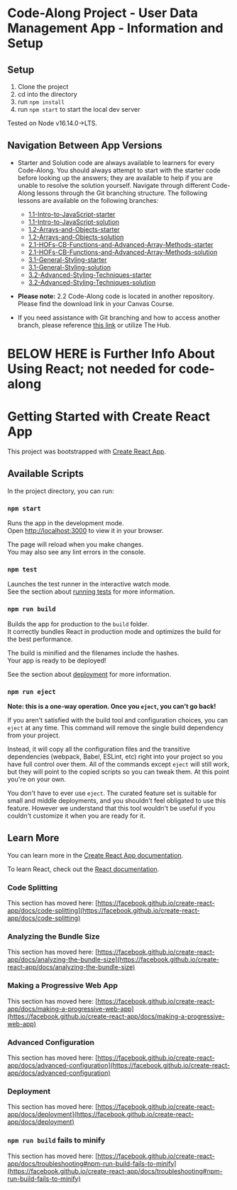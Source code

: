 # Code-Along Project - User Data Management App - Information and Setup

## Setup
1. Clone the project
2. cd into the directory
3. run `npm install`
4. run `npm start` to start the local dev server

Tested on Node v16.14.0->LTS.

## Navigation Between App Versions
- Starter and Solution code are always available to learners for every Code-Along. You should always attempt to start with the starter code before looking up the answers; they are available to help if you are unable to resolve the solution yourself. Navigate through different Code-Along lessons through the Git branching structure. The following lessons are available on the following branches:
    - [1.1-Intro-to-JavaScript-starter](https://github.com/bloominstituteoftechnology/web-code-along-user-data-management/tree/1.1-Intro-to-JavaScript-starter)
    - [1.1-Intro-to-JavaScript-solution](https://github.com/bloominstituteoftechnology/web-code-along-user-data-management/tree/1.1-Intro-to-JavaScript-solution)
    - [1.2-Arrays-and-Objects-starter](https://github.com/bloominstituteoftechnology/web-code-along-user-data-management/tree/1.2-Arrays-and-Objects-starter)
    - [1.2-Arrays-and-Objects-solution](https://github.com/bloominstituteoftechnology/web-code-along-user-data-management/tree/1.2-Arrays-and-Objects-solution)
    - [2.1-HOFs-CB-Functions-and-Advanced-Array-Methods-starter](https://github.com/bloominstituteoftechnology/web-code-along-user-data-management/tree/2.1-HOFs-CB-Functions-and-Advanced-Array-Methods-starter)
    - [2.1-HOFs-CB-Functions-and-Advanced-Array-Methods-solution](https://github.com/bloominstituteoftechnology/web-code-along-user-data-management/tree/2.1-HOFs-CB-Functions-and-Advanced-Array-Methods-solution)
    - [3.1-General-Styling-starter](https://github.com/bloominstituteoftechnology/web-code-along-user-data-management/tree/3.1-General-Styling-starter)
    - [3.1-General-Styling-solution](https://github.com/bloominstituteoftechnology/web-code-along-user-data-management/tree/3.1-General-Styling-solution)
    - [3.2-Advanced-Styling-Techniques-starter](https://github.com/bloominstituteoftechnology/web-code-along-user-data-management/tree/3.2-Advanced-Styling-Techniques-starter)
    - [3.2-Advanced-Styling-Techniques-solution](https://github.com/bloominstituteoftechnology/web-code-along-user-data-management/tree/3.2-Advanced-Styling-Techniques-solution)

- **Please note:** 2.2 Code-Along code is located in another repository. Please find the download link in your Canvas Course.

- If you need assistance with Git branching and how to access another branch, please reference [this link](https://www.atlassian.com/git/tutorials/using-branches/git-checkout) or utilize The Hub.


# BELOW HERE is Further Info About Using React; not needed for code-along
# Getting Started with Create React App

This project was bootstrapped with [Create React App](https://github.com/facebook/create-react-app).

## Available Scripts

In the project directory, you can run:

### `npm start`

Runs the app in the development mode.\
Open [http://localhost:3000](http://localhost:3000) to view it in your browser.

The page will reload when you make changes.\
You may also see any lint errors in the console.

### `npm test`

Launches the test runner in the interactive watch mode.\
See the section about [running tests](https://facebook.github.io/create-react-app/docs/running-tests) for more information.

### `npm run build`

Builds the app for production to the `build` folder.\
It correctly bundles React in production mode and optimizes the build for the best performance.

The build is minified and the filenames include the hashes.\
Your app is ready to be deployed!

See the section about [deployment](https://facebook.github.io/create-react-app/docs/deployment) for more information.

### `npm run eject`

**Note: this is a one-way operation. Once you `eject`, you can't go back!**

If you aren't satisfied with the build tool and configuration choices, you can `eject` at any time. This command will remove the single build dependency from your project.

Instead, it will copy all the configuration files and the transitive dependencies (webpack, Babel, ESLint, etc) right into your project so you have full control over them. All of the commands except `eject` will still work, but they will point to the copied scripts so you can tweak them. At this point you're on your own.

You don't have to ever use `eject`. The curated feature set is suitable for small and middle deployments, and you shouldn't feel obligated to use this feature. However we understand that this tool wouldn't be useful if you couldn't customize it when you are ready for it.

## Learn More

You can learn more in the [Create React App documentation](https://facebook.github.io/create-react-app/docs/getting-started).

To learn React, check out the [React documentation](https://reactjs.org/).

### Code Splitting

This section has moved here: [https://facebook.github.io/create-react-app/docs/code-splitting](https://facebook.github.io/create-react-app/docs/code-splitting)

### Analyzing the Bundle Size

This section has moved here: [https://facebook.github.io/create-react-app/docs/analyzing-the-bundle-size](https://facebook.github.io/create-react-app/docs/analyzing-the-bundle-size)

### Making a Progressive Web App

This section has moved here: [https://facebook.github.io/create-react-app/docs/making-a-progressive-web-app](https://facebook.github.io/create-react-app/docs/making-a-progressive-web-app)

### Advanced Configuration

This section has moved here: [https://facebook.github.io/create-react-app/docs/advanced-configuration](https://facebook.github.io/create-react-app/docs/advanced-configuration)

### Deployment

This section has moved here: [https://facebook.github.io/create-react-app/docs/deployment](https://facebook.github.io/create-react-app/docs/deployment)

### `npm run build` fails to minify

This section has moved here: [https://facebook.github.io/create-react-app/docs/troubleshooting#npm-run-build-fails-to-minify](https://facebook.github.io/create-react-app/docs/troubleshooting#npm-run-build-fails-to-minify)
